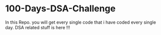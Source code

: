 # 100-Days-DSA-Challenge
In this Repo. you will get every single code that i have coded every single day.
DSA related stuff is here !!!
